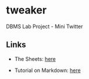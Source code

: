 # tweaker
DBMS Lab Project - Mini Twitter


## Links
* The Sheets: [here](https://docs.google.com/spreadsheets/d/1tFnveIPBmrmqpFb8qWXW9G_xt_scwOqd2yW_vXGw2o4/edit?usp=sharing)

* Tutorial on Markdown: [here](https://github.com/adam-p/markdown-here/wiki/Markdown-Cheatsheet)

